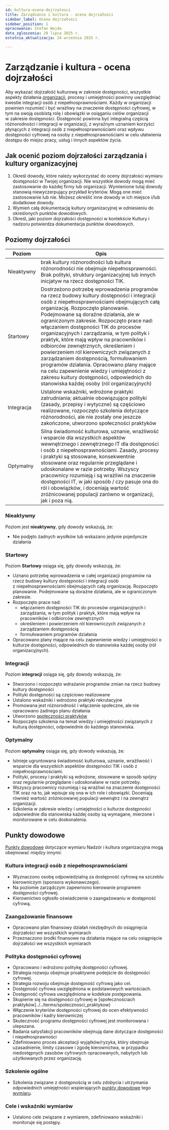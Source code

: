```yaml
---
id: kultura-ocena-dojrzalosci
title: Zarządzanie i kultura - ocena dojrzałości
sidebar_label: Ocena dojrzałości
sidebar_position: 1
opracowanie: Stefan Wajda
data_zgloszenia: 28 lipca 2025 r.
ostatnia_aktualizacja: 24 września 2025 r.

---
```


# Zarządzanie i kultura - ocena dojrzałości

Aby wykazać dojrzałość kulturową w zakresie dostępności, wszystkie aspekty działania [organizacji](../../terms/organizacja), procesy i umiejętności powinny uwzględniać kwestie integracji osób z&nbsp;niepełnosprawnościami. Każdy w organizacji powinien rozumieć i&nbsp;być wrażliwy na znaczenie dostępności cyfrowej, w tym na swoją osobistą rolę i obowiązki w&nbsp;osiąganiu celów organizacji w&nbsp;zakresie dostępności. Dostępność powinna być integralną częścią różnorodności i&nbsp;integracji w organizacji, z&nbsp;wyraźnym uznaniem korzyści płynących z&nbsp;integracji osób z niepełnosprawnościami oraz wpływu dostępności cyfrowej na osoby z&nbsp;niepełnosprawnościami w celu ułatwienia dostępu do miejsc pracy, usług i&nbsp;innych aspektów życia.

## Jak ocenić poziom dojrzałości zarządzania i kultury organizacyjnej

1. Określ dowody, które należy wykorzystać do oceny dojrzałości wymiaru dostępności w Twojej organizacji. Nie wszystkie dowody mogą mieć zastosowanie do każdej firmy lub organizacji. Wymienione tutaj dowody stanowią niewyczerpujący przykład kryteriów. Mogą one mieć zastosowanie lub nie. Możesz określić inne dowody w ich miejsce i/lub dodatkowe dowody.
2. Wymień całą dokumentację kultury organizacyjnej w odniesieniu do określonych punktów dowodowych.
3. Określ, jaki poziom dojrzałości dostępności w kontekście Kultury i nadzoru potwierdza dokumentacja punktów dowodowych.

## Poziomy dojrzałości

| Poziom | Opis  |
| -------| ------| 
| Nieaktywny | brak kultury różnorodności lub kultura różnorodności nie obejmuje niepełnosprawności. Brak polityki, struktury organizacyjnej lub innych inicjatyw na rzecz dostępności TIK. |
| Startowy   | Dostrzeżono potrzebę wprowadzenia programów na rzecz budowy kultury dostępności i integracji osób z niepełnosprawnościami obejmujących całą organizację. Rozpoczęto planowanie. Podejmowane są doraźne działania, ale w ograniczonym zakresie. Rozpoczęto prace nad: włączaniem dostępności TIK do procesów organizacyjnych i zarządzania, w tym polityk i praktyk, które mają wpływ na pracowników i odbiorców zewnętrznych, określeniem i powierzeniem ról kierowniczych związanych z zarządzaniem dostępnością, formułowaniem programów działania. Opracowano plany mające na celu zapewnienie wiedzy i umiejętności z zakresu kultury dostępności, odpowiednich do stanowiska każdej osoby (ról organizacyjnych) |
| Integracja | Ustalone wskaźniki, wdrożone praktyki zatrudniania; aktualnie obowiązujące polityki (zasady, przepisy i wytyczne) są częściowo realizowane, rozpoczęto szkolenia dotyczące różnorodności, ale nie zostały one jeszcze zakończone, utworzono społeczności praktyków |
| Optymalny | Silna świadomość kulturowa, uznanie, wrażliwość i wsparcie dla wszystkich aspektów wewnętrznego i zewnętrznego IT dla dostępności i osób z niepełnosprawnościami. Zasady, procesy i praktyki są stosowane, konsekwentnie stosowane oraz regularnie przeglądane i udoskonalane w razie potrzeby. Wszyscy pracownicy rozumieją i są wrażliwi na znaczenie dostępności IT, w jaki sposób / czy pasuje ona do ról i obowiązków, i doceniają wartość zróżnicowanej populacji zarówno w organizacji, jak i poza nią. |


### Nieaktywny

Poziom jest **nieaktywny**, gdy dowody wskazują, że:

- Nie podjęto żadnych wysiłków lub wskazano jedynie pojedyncze działania
<!-- Organizacja nie przywiązuje uwagi do dostępności cyfrowej lub podejmuje sporadyczne okazjonalne działania. -->

### Startowy

Poziom **Startowy** osiąga się, gdy dowody wskazują, że:

- Uznano potrzebę wprowadzenia w całej organizacji programów na rzecz budowy kultury dostępności i&nbsp;integracji osób z&nbsp;niepełnosprawnościami obejmujących całą organizację. Rozpoczęto planowanie. Podejmowane są doraźne działania, ale w ograniczonym zakresie.
- Rozpoczęto prace nad:
  - włączaniem dostępności TIK do procesów organizacyjnych i zarządzania, w tym polityk i praktyk, które mają wpływ na pracowników i odbiorców zewnętrznych
  - określeniem i powierzeniem ról kierowniczych związanych z zarządzaniem dostępnością
  - formułowaniem programów działania
- Opracowano plany mające na celu zapewnienie wiedzy i umiejętności o kulturze dostępności, odpowiednich do stanowiska każdej osoby (ról organizacyjnych).

### Integracji

<!-- Organizacja rozpoczęła systematyczne działania zmierzające do budowy kultury organizacyjnej, w której wrażliwość na różnorodność ludzi i ich potrzeby oraz dostępność i inkluzja społeczna są stają się wartościami podstawowymi. -->

Poziom **integracji** osiąga się, gdy dowody wskazują, że:

- Stworzono i rozpoczęto wdrażanie programów zmian na rzecz budowy kultury dostępności
- Polityki dostępności są częściowo realizowane
- Ustalono wskaźniki i wdrożono praktyki rekrutacyjne
- Promowana jest różnorodność i włączenie społeczne, ale nie opracowano żadnego planu działania
- Utworzono [społeczności praktyków](../../terms/spolecznosci_praktyków)
- Rozpoczęto szkolenia na temat wiedzy i umiejętności związanych z kulturą dostępności, odpowiednie do każdego stanowiska.

### Optymalny

<!--  W organizacji istnieje ugruntowana świadomość, uznanie, wrażliwość i wsparcie dla wszystkich aspektów uczestnictwa osób z różnorodnymi potrzebami, która sprzyja wdrażaniu i utrzymywaniu dostępności cyfrowej. Organizacja jest dostępnym integracyjnym środowiskiem… -->


Poziom **optymalny** osiąga się, gdy dowody wskazują, że:

- Istnieje ugruntowana świadomość kulturowa, uznanie, wrażliwość i wsparcie dla wszystkich aspektów dostępności TIK i osób z niepełnosprawnościami.
- Polityki, procesy i praktyki są wdrożone, stosowane w sposób spójny oraz regularnie przeglądane i udoskonalane w razie potrzeby.
- Wszyscy pracownicy rozumieją i są wrażliwi na znaczenie dostępności TIK oraz na to, jak wpisuje się ona w ich role i obowiązki. Doceniają również wartość zróżnicowanej populacji wewnątrz i na zewnątrz organizacji.
- Szkolenia w zakresie wiedzy i umiejętności o kulturze dostępności odpowiednie dla stanowiska każdej osoby są wymagane, mierzone i monitorowane w celu doskonalenia.

## Punkty dowodowe

[Punkty dowodowe](../../terms/punkt-dowodowy) dotyczące wymiaru Nadzór i kultura organizacyjna mogą obejmować między innymi:

### Kultura integracji osób z niepełnosprawnościami

- Wyznaczono osobę odpowiedzialną za dostępność cyfrową na szczeblu kierowniczym (sponsora wykonawczego).
- Na poziomie zarządczym zapewniono kierowanie programem dostępności cyfrowej.
- Kierownictwo ogłosiło oświadczenie o zaangażowaniu w dostępność cyfrową.

### Zaangażowanie finansowe

- Opracowano plan finansowy działań niezbędnych do osiągnięcia dojrzałości we wszystkich wymiarach
- Przeznaczono środki finansowe na działania mające na celu osiągnięcie dojrzałości we wszystkich wymiarach

### Polityka dostępności cyfrowej

- Opracowano i wdrożono politykę dostępności cyfrowej.
- Strategia rozwoju obejmuje proaktywne podejście do dostępności cyfrowej.
- Strategia rozwoju obejmuje dostępność cyfrową jako cel.
- Dostępność cyfrowa uwzględniona w podstawowych wartościach.
- Dostępność cyfrowa uwzględniona w kodeksie postępowania.
- Skupienie się na dostępności cyfrowej w [społecznościach praktyków]../../terms/spolecznosci_praktykow)
- Włączenie kryteriów dostępności cyfrowej do ocen efektywności pracowników i kadry kierowniczej
- Skuteczność programu dostępności cyfrowej jest monitorowana i ulepszana.
- Badania satysfakcji pracowników obejmują dane dotyczące dostępności i niepełnosprawności
- Zdefiniowano proces akceptacji wyjątków/ryzyka, który obejmuje uzasadnienie, limity czasowe i zgodę kierownictwa, w przypadku niedostępnych zasobów cyfrowych opracowanych, nabytych lub użytkowanych przez organizację.
<!-- - Koncentracja na niepełnosprawności w działaniach na rzecz różnorodności, równości i integracji.
    - Wsparcie pracowników dla dostępności cyfrowej i integracji osób niepełnosprawnych jest obowiązkowe i monitorowane.
    - Informacje zwrotne od pracowników przechwytują dane związane z dostępnością i niepełnosprawnością
-->
### Szkolenie ogólne

- Szkolenia związane z dostępnością w celu zdobycia i utrzymania odpowiednich umiejętności wspierających [punkty dowodowe](../../terms/punkt-dowodowy) tego [wymiaru](../../terms/wymiar-dostepnosci).

### Cele i wskaźniki wymiarów

- Ustalono cele związane z wymiarem, zdefiniowano wskaźniki i monitoruje się postępy.


